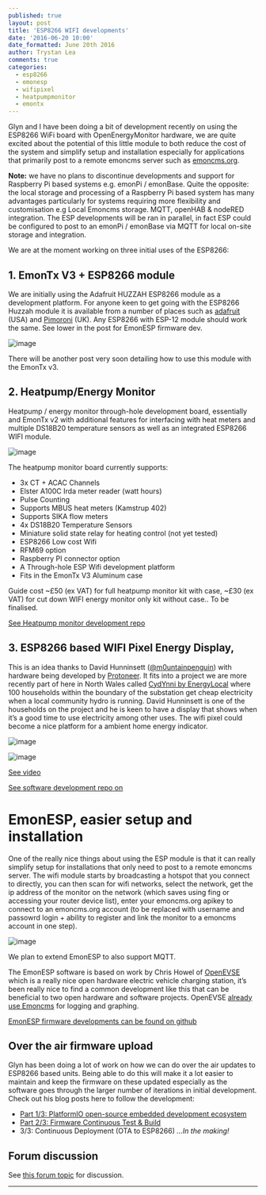 ```yaml
---
published: true
layout: post
title: 'ESP8266 WIFI developments'
date: '2016-06-20 10:00'
date_formatted: June 20th 2016
author: Trystan Lea
comments: true
categories:
  - esp8266
  - emonesp
  - wifipixel
  - heatpumpmonitor
  - emontx
---
```



Glyn and I have been doing a bit of development recently on using the ESP8266 WiFi board with OpenEnergyMonitor hardware, we are quite excited about the potential of this little module to both reduce the cost of the system and simplify setup and installation especially for applications that primarily post to a remote emoncms server such as [emoncms.org](https://emoncms.org).

**Note:** we have no plans to discontinue developments and support for Raspberry Pi based systems e.g. emonPi / emonBase. Quite the opposite: the local storage and processing of a Raspberry Pi based system has many advantages particularly for systems requiring more flexibility and customisation e.g Local Emoncms storage. MQTT, openHAB & nodeRED integration. The ESP developments will be ran in parallel, in fact ESP could be configured to post to an emonPi / emonBase via MQTT for local on-site storage and integration.

We are at the moment working on three initial uses of the ESP8266:

## 1. **EmonTx V3** + ESP8266 module

We are initially using the Adafruit HUZZAH ESP8266 module as a development platform. For anyone keen to get going with the ESP8266 Huzzah module it is available from a number of places such as [adafruit](https://www.adafruit.com/product/2471) (USA) and [Pimoroni](https://shop.pimoroni.com/products/adafruit-huzzah-esp8266-breakout) (UK). Any ESP8266 with ESP-12 module should work the same. See lower in the post for EmonESP firmware dev.



![image]({{site.image_path}}/emontx-esp.png)


There will be another post very soon detailing how to use this module with the EmonTx v3.

<!--more-->

## 2. Heatpump/Energy Monitor

Heatpump / energy monitor through-hole development board, essentially and EmonTx v2 with additional features for interfacing with heat meters and multiple DS18B20 temperature sensors as well as an integrated ESP8266 WIFI module.


![image]({{site.image_path}}/heatpumpmonitor.png)


The heatpump monitor board currently supports:

- 3x CT + ACAC Channels
- Elster A100C Irda meter reader (watt hours)
- Pulse Counting
- Supports MBUS heat meters (Kamstrup 402)
- Supports SIKA flow meters
- 4x DS18B20 Temperature Sensors
- Miniature solid state relay for heating control (not yet tested)
- ESP8266 Low cost Wifi
- RFM69 option
- Raspberry PI connector option
- A Through-hole ESP Wifi development platform
- Fits in the EmonTx V3 Aluminum case

Guide cost ~£50 (ex VAT) for full heatpump monitor kit with case, ~£30 (ex VAT) for cut down WIFI energy monitor only kit without case.. To be finalised.

[See Heatpump monitor development repo](https://github.com/openenergymonitor/HeatpumpMonitor)

## 3. ESP8266 based WIFI Pixel Energy Display,

This is an idea thanks to David Hunninsett ([@m0untainpenguin](http://twitter.com/m0untainpenguin)) with hardware being developed by [Protoneer](https://github.com/Protoneer/WifiPixels). It fits into a project we are more recently part of here in North Wales called [CydYnni by EnergyLocal](http://www.energylocal.co.uk/cydynni/) where 100 households within the boundary of the substation get cheap electricity when a local community hydro is running. David Hunninsett is one of the households on the project and he is keen to have a display that shows when it’s a good time to use electricity among other uses. The wifi pixel could become a nice platform for a ambient home energy indicator.

![image]({{site.image_path}}/wifi-pixel1.jpg)


![image]({{site.image_path}}/wifi-pixel2.jpg)


[See video](http://community.openenergymonitor.org/uploads/default/original/1X/c72e375230597049c0d8a9e06645a8d088d70774.mp4)

[See software development  repo on](https://github.com/davehun/mqtt-wifi-pixel)

# EmonESP, easier setup and installation

One of the really nice things about using the ESP module is that it can really simplify setup for installations that only need to post to a remote emoncms server. The wifi module starts by broadcasting a hotspot that you connect to directly, you can then scan for wifi networks, select the network, get the ip address of the monitor on the network (which saves using fing or accessing your router device list), enter your emoncms.org apikey to connect to an emoncms.org account (to be replaced with username and passowrd login + ability to register and link the monitor to a emoncms account in one step).

![image]({{site.image_path}}/emonesp.jpg)


We plan to extend EmonESP to also support MQTT.

The EmonESP software is based on work by Chris Howel of [OpenEVSE](http://www.openevse.com) which is a really nice open hardware electric vehicle charging station, it’s been really nice to find a common development like this that can be beneficial to two open hardware and software projects. OpenEVSE [already use Emoncms](https://data.openevse.com/) for logging and graphing.

[EmonESP firmware developments can be found on github](https://github.com/openenergymonitor/emonesp)

## Over the air firmware upload

Glyn has been doing a lot of work on how we can do over the air updates to ESP8266 based units. Being able to do this will make it a lot easier to maintain and keep the firmware on these updated especially as the software goes through the larger number of iterations in initial development. Check out his blog posts here to follow the development:

- [Part 1/3: PlatformIO open-source embedded development ecosystem](https://blog.openenergymonitor.org/2016/06/platformio/)
- [Part 2/3: Firmware Continuous Test & Build](https://blog.openenergymonitor.org/2016/06/auto-build-continuous-test-firmware)
- 3/3: Continuous Deployment (OTA to ESP8266) *...In the making!*

## Forum discussion

See [this forum topic](https://community.openenergymonitor.org/t/esp8266-wifi-developments/784) for discussion.

***
